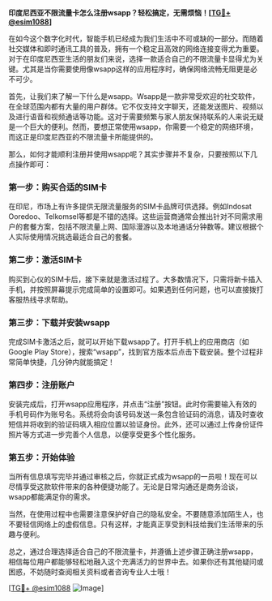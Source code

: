 **印度尼西亚不限流量卡怎么注册wsapp？轻松搞定，无需烦恼！[[TG💪+ @esim1088](https://t.me/s/esim1088)]**

在如今这个数字化时代，智能手机已经成为我们生活中不可或缺的一部分。而随着社交媒体和即时通讯工具的普及，拥有一个稳定且高效的网络连接变得尤为重要。对于在印度尼西亚生活的朋友们来说，选择一款适合自己的不限流量卡显得尤为关键。尤其是当你需要使用像wsapp这样的应用程序时，确保网络流畅无阻更是必不可少。

首先，让我们来了解一下什么是wsapp。Wsapp是一款非常受欢迎的社交软件，在全球范围内都有大量的用户群体。它不仅支持文字聊天，还能发送图片、视频以及进行语音和视频通话等功能。这对于需要频繁与家人朋友保持联系的人来说无疑是一个巨大的便利。然而，要想正常使用wsapp，你需要一个稳定的网络环境，而这正是印度尼西亚的不限流量卡所能提供的。

那么，如何才能顺利注册并使用wsapp呢？其实步骤并不复杂，只要按照以下几点操作即可：

### 第一步：购买合适的SIM卡

在印尼，市场上有许多提供无限流量服务的SIM卡品牌可供选择。例如Indosat Ooredoo、Telkomsel等都是不错的选择。这些运营商通常会推出针对不同需求用户的套餐方案，包括不限流量上网、国际漫游以及本地通话分钟数等。建议根据个人实际使用情况挑选最适合自己的套餐。

### 第二步：激活SIM卡

购买到心仪的SIM卡后，接下来就是激活过程了。大多数情况下，只需将新卡插入手机，并按照屏幕提示完成简单的设置即可。如果遇到任何问题，也可以直接拨打客服热线寻求帮助。

### 第三步：下载并安装wsapp

完成SIM卡激活之后，就可以开始下载wsapp了。打开手机上的应用商店（如Google Play Store），搜索“wsapp”，找到官方版本后点击下载安装。整个过程非常简单快捷，几分钟内就能搞定！

### 第四步：注册账户

安装完成后，打开wsapp应用程序，并点击“注册”按钮。此时你需要输入有效的手机号码作为账号名。系统将会向该号码发送一条包含验证码的消息，请及时查收短信并将收到的验证码填入相应位置以验证身份。此外，还可以通过上传身份证件照片等方式进一步完善个人信息，以便享受更多个性化服务。

### 第五步：开始体验

当所有信息填写完毕并通过审核之后，你就正式成为wsapp的一员啦！现在可以尽情享受这款软件带来的各种便捷功能了。无论是日常沟通还是商务洽谈，wsapp都能满足你的需求。

当然，在使用过程中也需要注意保护好自己的隐私安全。不要随意添加陌生人，也不要轻信网络上的虚假信息。只有这样，才能真正享受到科技给我们生活带来的乐趣与便利。

总之，通过合理选择适合自己的不限流量卡，并遵循上述步骤正确注册wsapp，相信每位用户都能够轻松地融入这个充满活力的世界中去。如果你还有其他疑问或困惑，不妨随时查阅相关资料或者咨询专业人士哦！

[[TG💪+ @esim1088](https://t.me/s/esim1088) ![Image](https://i.postimg.cc/4NQfJmqS/Snipaste-2025-05-13-00-14-12.png)]